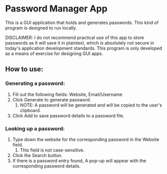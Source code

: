 # Password Manager App
This is a GUI application that holds and generates passwords. This kind of program is designed to run locally. 

DISCLAIMER: I do not recommend practical use of this app to store passwords as it will save it in plaintext, which is 
absolutely not secure in today's application development standards. This program is only developed as a means of 
exercise for designing GUI apps.

## How to use:
### Generating a password:
1. Fill out the following fields: Website, Email/Username
2. Click Generate to generate password.
    1. NOTE: A password will be generated and will be copied to the user's clipboard.
3. Click Add to save password details to a password file.

### Looking up a password:
1. Type down the website for the corresponding password in the Website field.
   1. This field is not case-sensitive.
2. Click the Search button.
3. If there is a password entry found, A pop-up will appear with the corresponding password details.
